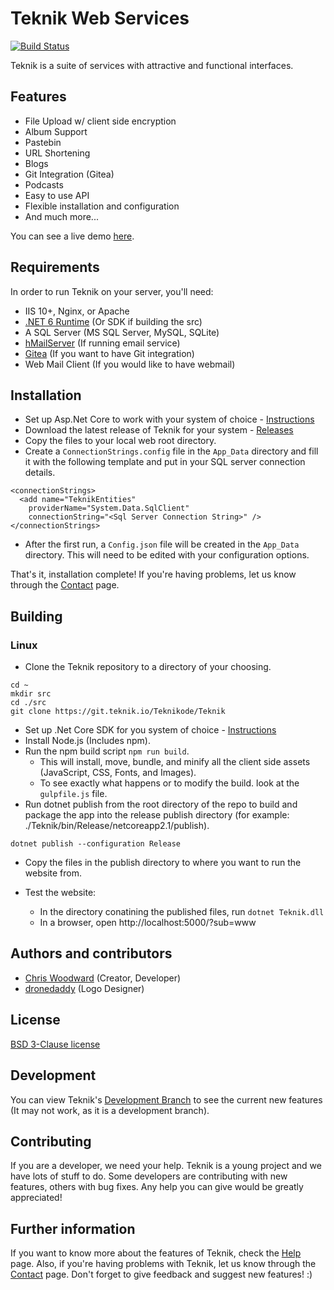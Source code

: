 # Teknik Web Services

[![Build Status](https://uncled1023.visualstudio.com/_apis/public/build/definitions/47815734-d274-4bfd-8945-d58f2261b421/4/badge)](https://uncled1023.visualstudio.com/Teknik/_build/index?definitionId=4)

Teknik is a suite of services with attractive and functional interfaces.

## Features
  * File Upload w/ client side encryption
  * Album Support
  * Pastebin
  * URL Shortening
  * Blogs
  * Git Integration (Gitea)
  * Podcasts
  * Easy to use API
  * Flexible installation and configuration
  * And much more...

You can see a live demo [here](https://www.teknik.io).

## Requirements
In order to run Teknik on your server, you'll need:

  * IIS 10+, Nginx, or Apache
  * [.NET 6 Runtime](https://www.microsoft.com/net/download/) (Or SDK if building the src)
  * A SQL Server (MS SQL Server, MySQL, SQLite)
  * [hMailServer](https://www.hmailserver.com/download) (If running email service)
  * [Gitea](https://github.com/go-gitea/gitea) (If you want to have Git integration)
  * Web Mail Client (If you would like to have webmail)

## Installation
 * Set up Asp.Net Core to work with your system of choice - [Instructions](https://docs.microsoft.com/en-us/aspnet/core/host-and-deploy/) 
 * Download the latest release of Teknik for your system - [Releases](https://git.teknik.io/Teknikode/Teknik/releases)
 * Copy the files to your local web root directory.
 * Create a `ConnectionStrings.config` file in the `App_Data` directory and fill it with the following template and put in your SQL server connection details.

  ```nohighlight
  <connectionStrings>
    <add name="TeknikEntities"
      providerName="System.Data.SqlClient"
      connectionString="<Sql Server Connection String>" />
  </connectionStrings>
  ```

  * After the first run, a `Config.json` file will be created in the `App_Data` directory. This will need to be edited with your configuration options.

That's it, installation complete! If you're having problems, let us know through the [Contact](https://contact.teknik.io/) page.

## Building

### Linux
 * Clone the Teknik repository to a directory of your choosing.

```nohighlight
cd ~
mkdir src
cd ./src
git clone https://git.teknik.io/Teknikode/Teknik
```
* Set up .Net Core SDK for you system of choice - [Instructions](https://www.microsoft.com/net/download/all)
* Install Node.js (Includes npm).
* Run the npm build script `npm run build`.
  * This will install, move, bundle, and minify all the client side assets (JavaScript, CSS, Fonts, and Images).
  * To see exactly what happens or to modify the build. look at the `gulpfile.js` file.
* Run dotnet publish from the root directory of the repo to build and package the app into the release publish directory (for example: ./Teknik/bin/Release/netcoreapp2.1/publish).

```
dotnet publish --configuration Release
```

* Copy the files in the publish directory to where you want to run the website from.

* Test the website:
  * In the directory conatining the published files, run `dotnet Teknik.dll`
  * In a browser, open http://localhost:5000/?sub=www

## Authors and contributors
  * [Chris Woodward](https://www.teknik.io) (Creator, Developer)
  * [dronedaddy](https://www.behance.net/dronedaddy) (Logo Designer)

## License
[BSD 3-Clause license](http://opensource.org/licenses/BSD-3-Clause)

## Development
You can view Teknik's [Development Branch](https://dev.teknik.io/) to see the current new features (It may not work, as it is a development branch).

## Contributing
If you are a developer, we need your help. Teknik is a young project and we have lots of stuff to do. Some developers are contributing with new features, others with bug fixes. Any help you can give would be greatly appreciated!

## Further information
If you want to know more about the features of Teknik, check the [Help](https://help.teknik.io/) page. Also, if you're having problems with Teknik, let us know through the [Contact](https://contact.teknik.io/) page. Don't forget to give feedback and suggest new features! :)
